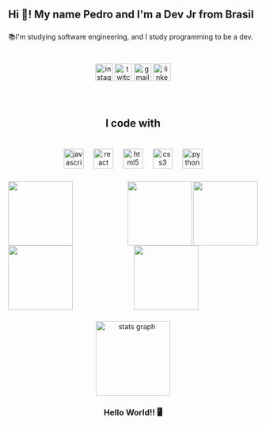 <h2 align="left">Hi 👋! My name Pedro and I'm a Dev Jr from Brasil</h2>

###

<p align="left">📚I'm studying software engineering, and I study programming to be a dev.</p>

###

<br clear="both">

<div align="center">
  <img src="https://img.shields.io/static/v1?message=Instagram&logo=instagram&label=&color=E4405F&logoColor=white&labelColor=&style=for-the-badge" height="35" alt="instagram logo"  />
  <img src="https://img.shields.io/static/v1?message=Twitch&logo=twitch&label=&color=9146FF&logoColor=white&labelColor=&style=for-the-badge" height="35" alt="twitch logo"  />
  <img src="https://img.shields.io/static/v1?message=Gmail&logo=gmail&label=&color=D14836&logoColor=white&labelColor=&style=for-the-badge" height="35" alt="gmail logo"  />
  <img src="https://img.shields.io/static/v1?message=LinkedIn&logo=linkedin&label=&color=0077B5&logoColor=white&labelColor=&style=for-the-badge" height="35" alt="linkedin logo"  />
</div>

###

<br clear="both">

<h2 align="center">I code with</h2>

###

<br clear="both">

<div align="center">
  <img src="https://cdn.jsdelivr.net/gh/devicons/devicon/icons/javascript/javascript-original.svg" height="40" alt="javascript logo"  />
  <img width="12" />
  <img src="https://cdn.jsdelivr.net/gh/devicons/devicon/icons/react/react-original.svg" height="40" alt="react logo"  />
  <img width="12" />
  <img src="https://cdn.jsdelivr.net/gh/devicons/devicon/icons/html5/html5-original.svg" height="40" alt="html5 logo"  />
  <img width="12" />
  <img src="https://cdn.jsdelivr.net/gh/devicons/devicon/icons/css3/css3-original.svg" height="40" alt="css3 logo"  />
  <img width="12" />
  <img src="https://cdn.jsdelivr.net/gh/devicons/devicon/icons/python/python-original.svg" height="40" alt="python logo"  />
</div>

###

<img align="left" height="130" src="https://media.discordapp.net/attachments/1212170371709669427/1354830466519400521/shiny_mega_gengar_by_midnightsshinies_d9nmwid.gif?ex=67e6b7b2&is=67e56632&hm=4dbe6528211a7b00fa1b76406fd3f5da408ef158e8738311954b208ff0cbb13b&="  />

###

<img align="right" height="130" src="https://media.discordapp.net/attachments/1212170371709669427/1354828002923643063/annihilape_sprite_by_retronc_dg5wtce.gif?ex=67e6b567&is=67e563e7&hm=cf9a09af2a847c13f213df0b029d86891e2622609be0f86f4d95075456aef7c4&="  />

###

<img align="right" height="130" src="https://media.discordapp.net/attachments/1212170371709669427/1354828002084786338/887_dragapult__regular__by_pts_sprites_ddoecex.gif?ex=67e6b567&is=67e563e7&hm=d28cc9027218a679850367ace3f9bb143403bfa28ad5ae3786b37e7845159bd0&="  />

###

<img align="left" height="130" src="https://media.discordapp.net/attachments/1212170371709669427/1354830466988900584/hisuian_zoroark_gen5_style_animated_sprite_by_hellfire0raptor_dfk1m8a.gif?ex=67e6b7b2&is=67e56632&hm=abb270ae9efb5d9edd5eff51cc91fd1c8752035b6733f5b1c6b662e3ff85181c&="  />

###

<div align="center">
  <img height="130" src="https://media.discordapp.net/attachments/1212170371709669427/1354828001300189346/n-pokemon.gif?ex=67e6b566&is=67e563e6&hm=15ada075613d73674c4530a8b646da256189af4a48bbd9158a18e99a7d595ee1&="  />
</div>

###

<div align="center">
  <img src="https://github-readme-stats.vercel.app/api?username=HikariOkami&hide_title=false&hide_rank=false&show_icons=true&include_all_commits=true&count_private=true&disable_animations=false&theme=dracula&locale=en&hide_border=false&order=1" height="150" alt="stats graph"  />
</div>

###

<h3 align="center">Hello World!! 🖥</h3>

###
